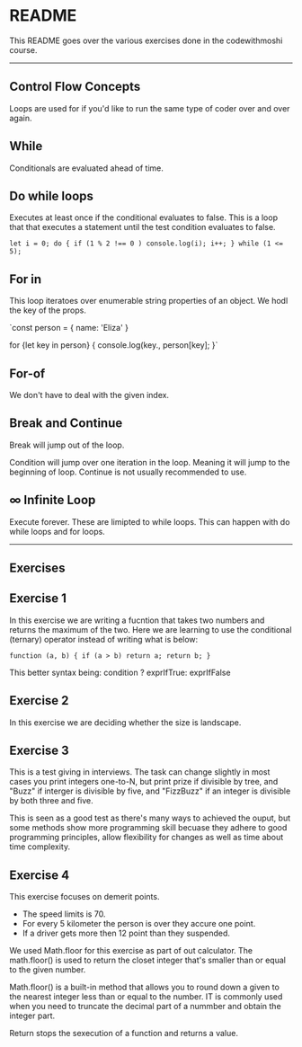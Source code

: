 # README #
This README goes over the various exercises done in the codewithmoshi course.

------------------------------------
## Control Flow Concepts ##
Loops are used for if you'd like to run the same type of coder over and over again.

## While
Conditionals are evaluated ahead of time.

## Do while loops
Executes at least once if the conditional evaluates to false.
This is a loop that that executes a statement until the test condition evaluates to false. 


`let i = 0;
do {
    if (1 % 2 !== 0 ) console.log(i);
    i++;
} while (1 <= 5);`


## For in
This loop iteratoes over enumerable string properties of an object. We hodl the key of the props.

`const person = {
    name: 'Eliza'
}

for {let key in person} {
    console.log(key., person[key];
}`

## For-of
We don't have to deal with the given index. 

## Break and Continue
Break will jump out of the loop.

Condition will jump over one iteration in the loop. Meaning it will jump to the beginning of loop. Continue is not usually recommended to use.

## ∞ Infinite Loop
Execute forever. These are limipted to while loops. This can happen with do while loops and for loops.

------------------------------------
## Exercises ##

## Exercise 1
In this exercise we are writing a fucntion that takes two numbers and returns the maximum of the two. Here we are learning to use the conditional (ternary) operator instead of writing what is below:

`function (a, b) {
    if (a > b) return a;
    return b;
}`

This better syntax being:
condition ? exprIfTrue: exprIfFalse


## Exercise 2
In this exercise we are deciding whether the size is landscape. 

## Exercise 3
This is a test giving in interviews. The task can change slightly in most cases you print integers one-to-N, but print prize if divisible by tree, and "Buzz" if interger is divisible by five, and "FizzBuzz" if an integer is divisible by both three and five.

This is seen as a good test as there's many ways to achieved the ouput, but some methods show more programming skill becuase they adhere to good programming principles, allow flexibility for changes as well as time about time complexity. 

## Exercise 4
This exercise focuses on demerit points.
* The speed limits is 70. 
* For every 5 kilometer the person is over they accure one point. 
* If a driver gets more then 12 point than they suspended.


We used Math.floor for this exercise as part of out calculator. The math.floor() is used to return the closet integer that's smaller than or equal to the given number. 

Math.floor() is a built-in method that allows you to round down a given to the nearest integer less than or equal to the number. IT is commonly used when you need to truncate the decimal part of a nummber and obtain the integer part. 

Return stops the sexecution of a function and returns a value.